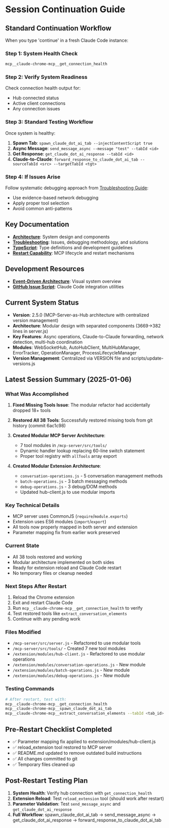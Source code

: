 # Session Continuation Guide

## Standard Continuation Workflow

When you type 'continue' in a fresh Claude Code instance:

### Step 1: System Health Check
```bash
mcp__claude-chrome-mcp__get_connection_health
```

### Step 2: Verify System Readiness
Check connection health output for:
- Hub connected status
- Active client connections
- Any connection issues

### Step 3: Standard Testing Workflow
Once system is healthy:
1. **Spawn Tab**: `spawn_claude_dot_ai_tab --injectContentScript true`
2. **Async Message**: `send_message_async --message "test" --tabId <id>`
3. **Get Response**: `get_claude_dot_ai_response --tabId <id>`
4. **Claude-to-Claude**: `forward_response_to_claude_dot_ai_tab --sourceTabId <src> --targetTabId <tgt>`

### Step 4: If Issues Arise
Follow systematic debugging approach from [Troubleshooting Guide](TROUBLESHOOTING.md#debugging-methodology):
- Use evidence-based network debugging
- Apply proper tool selection
- Avoid common anti-patterns

## Key Documentation
- **[Architecture](ARCHITECTURE.md)**: System design and components
- **[Troubleshooting](TROUBLESHOOTING.md)**: Issues, debugging methodology, and solutions  
- **[TypeScript](TYPESCRIPT.md)**: Type definitions and development guidelines
- **[Restart Capability](RESTART-CAPABILITY.md)**: MCP lifecycle and restart mechanisms

## Development Resources
- **[Event-Driven Architecture](event-driven-architecture-diagram.md)**: Visual system overview
- **[GitHub Issue Script](create-claude-code-issue.sh)**: Claude Code integration utilities

## Current System Status
- **Version**: 2.5.0 (MCP-Server-as-Hub architecture with centralized version management)
- **Architecture**: Modular design with separated components (3669→382 lines in server.js)
- **Key Features**: Async operations, Claude-to-Claude forwarding, network detection, multi-hub coordination
- **Modules**: WebSocketHub, AutoHubClient, MultiHubManager, ErrorTracker, OperationManager, ProcessLifecycleManager
- **Version Management**: Centralized via VERSION file and scripts/update-versions.js

## Latest Session Summary (2025-01-06)

### What Was Accomplished
1. **Fixed Missing Tools Issue**: The modular refactor had accidentally dropped 18+ tools
2. **Restored All 38 Tools**: Successfully restored missing tools from git history (commit 6ac1c98)
3. **Created Modular MCP Server Architecture**:
   - 7 tool modules in `/mcp-server/src/tools/`
   - Dynamic handler lookup replacing 60-line switch statement
   - Proper tool registry with `allTools` array export

4. **Created Modular Extension Architecture**:
   - `conversation-operations.js` - 5 conversation management methods
   - `batch-operations.js` - 3 batch messaging methods  
   - `debug-operations.js` - 3 debug/DOM methods
   - Updated hub-client.js to use modular imports

### Key Technical Details
- MCP server uses CommonJS (`require`/`module.exports`)
- Extension uses ES6 modules (`import`/`export`)
- All tools now properly mapped in both server and extension
- Parameter mapping fix from earlier work preserved

### Current State
- All 38 tools restored and working
- Modular architecture implemented on both sides
- Ready for extension reload and Claude Code restart
- No temporary files or cleanup needed

### Next Steps After Restart
1. Reload the Chrome extension
2. Exit and restart Claude Code
3. Run `mcp__claude-chrome-mcp__get_connection_health` to verify
4. Test restored tools like `extract_conversation_elements`
5. Continue with any pending work

### Files Modified
- `/mcp-server/src/server.js` - Refactored to use modular tools
- `/mcp-server/src/tools/` - Created 7 new tool modules
- `/extension/modules/hub-client.js` - Refactored to use modular operations
- `/extension/modules/conversation-operations.js` - New module
- `/extension/modules/batch-operations.js` - New module  
- `/extension/modules/debug-operations.js` - New module

### Testing Commands
```bash
# After restart, test with:
mcp__claude-chrome-mcp__get_connection_health
mcp__claude-chrome-mcp__spawn_claude_dot_ai_tab
mcp__claude-chrome-mcp__extract_conversation_elements --tabId <tab_id>
```

## Pre-Restart Checklist Completed
- ✅ Parameter mapping fix applied to extension/modules/hub-client.js
- ✅ reload_extension tool restored to MCP server
- ✅ README.md updated to remove outdated build instructions
- ✅ All changes committed to git
- ✅ Temporary files cleaned up

## Post-Restart Testing Plan
1. **System Health**: Verify hub connection with `get_connection_health`
2. **Extension Reload**: Test `reload_extension` tool (should work after restart)
3. **Parameter Validation**: Test `send_message_async` and `get_claude_dot_ai_response`
4. **Full Workflow**: spawn_claude_dot_ai_tab → send_message_async → get_claude_dot_ai_response → forward_response_to_claude_dot_ai_tab